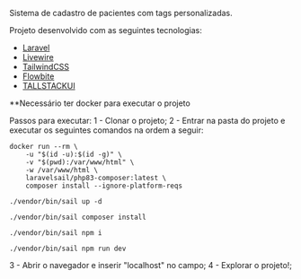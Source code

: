 Sistema de cadastro de pacientes com tags personalizadas.

Projeto desenvolvido com as seguintes tecnologias:
- [Laravel](https://laravel.com/)
- [Livewire](https://livewire.laravel.com/)
- [TailwindCSS](https://tailwindcss.com/)
- [Flowbite](https://flowbite.com/)
- [TALLSTACKUI](https://tallstackui.com/)

**Necessário ter docker para executar o projeto

Passos para executar:
1 - Clonar o projeto;
2 - Entrar na pasta do projeto e executar os seguintes comandos na ordem a seguir:

    docker run --rm \
        -u "$(id -u):$(id -g)" \
        -v "$(pwd):/var/www/html" \
        -w /var/www/html \
        laravelsail/php83-composer:latest \
        composer install --ignore-platform-reqs

    ./vendor/bin/sail up -d

    ./vendor/bin/sail composer install

    ./vendor/bin/sail npm i

    ./vendor/bin/sail npm run dev

3 - Abrir o navegador e inserir "localhost" no campo;
4 - Explorar o projeto!;
